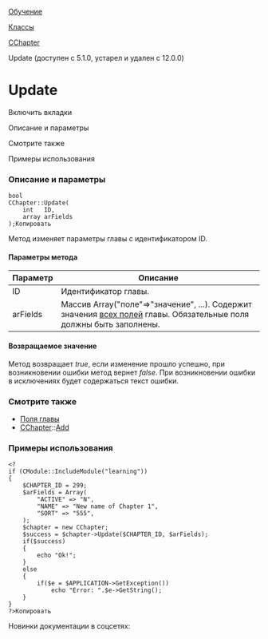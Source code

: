 [Обучение](/api_help/learning/index.php)

[Классы](/api_help/learning/classes/index.php)

[CChapter](/api_help/learning/classes/cchapter/index.php)

Update (доступен с 5.1.0, устарел и удален с 12.0.0)

Update
======

Включить вкладки

Описание и параметры

Смотрите также

Примеры использования

### Описание и параметры

```
bool
CChapter::Update(
	int   ID,
	array arFields
);Копировать
```

Метод изменяет параметры главы с идентификатором ID.

#### Параметры метода

| Параметр | Описание |
| --- | --- |
| ID | Идентификатор главы. |
| arFields | Массив Array("поле"=>"значение", ...). Содержит значения [всех полей](/api_help/learning/fields.php#chapter) главы. Обязательные поля должны быть заполнены. |

#### Возвращаемое значение

Метод возвращает *true*, если изменение прошло успешно, при возникновении ошибки метод вернет *false*. При возникновении ошибки в исключениях будет содержаться текст ошибки.

### Смотрите также

* [Поля главы](/api_help/learning/fields.php#chapter)
* [CChapter](/api_help/learning/classes/cchapter/index.php)::[Add](/api_help/learning/classes/cchapter/add.php)

### Примеры использования

```
<?
if (CModule::IncludeModule("learning"))
{
	$CHAPTER_ID = 299;
	$arFields = Array(
		"ACTIVE" => "N",
		"NAME" => "New name of Chapter 1",
		"SORT" => "555",
	);
	$chapter = new CChapter;
	$success = $chapter->Update($CHAPTER_ID, $arFields);
	if($success)
	{
		echo "Ok!";
	}
	else
	{
		if($e = $APPLICATION->GetException())
			echo "Error: ".$e->GetString();
	}
}
?>Копировать
```

Новинки документации в соцсетях: